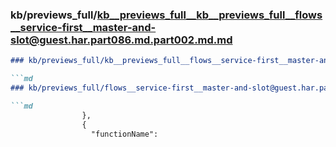 ### kb/previews_full/kb__previews_full__kb__previews_full__flows__service-first__master-and-slot@guest.har.part086.md.part002.md.md

```md
### kb/previews_full/kb__previews_full__flows__service-first__master-and-slot@guest.har.part086.md.part002.md

```md
### kb/previews_full/flows__service-first__master-and-slot@guest.har.part086.md (part 002)

```md
                },
                {
                  "functionName":
```

```

```

```
